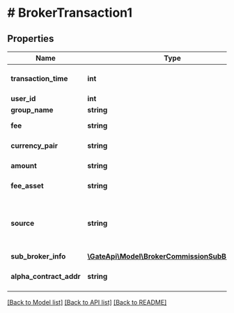 # # BrokerTransaction1

## Properties

Name | Type | Description | Notes
------------ | ------------- | ------------- | -------------
**transaction_time** | **int** | Transaction Time. (unix timestamp) | [optional] 
**user_id** | **int** | User ID | [optional] 
**group_name** | **string** | Group name | [optional] 
**fee** | **string** | Fee amount (USDT) | [optional] 
**currency_pair** | **string** | Currency pair | [optional] 
**amount** | **string** | Transaction amount | [optional] 
**fee_asset** | **string** | Fee currency | [optional] 
**source** | **string** | Commission transaction type: Spot, Futures, Options, Alpha | [optional] 
**sub_broker_info** | [**\GateApi\Model\BrokerCommissionSubBrokerInfo**](BrokerCommissionSubBrokerInfo.md) |  | [optional] 
**alpha_contract_addr** | **string** | Alpha contract address | [optional] 

[[Back to Model list]](../../README.md#documentation-for-models) [[Back to API list]](../../README.md#documentation-for-api-endpoints) [[Back to README]](../../README.md)
